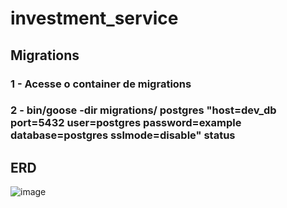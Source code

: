 # investment_service

## Migrations

### 1 - Acesse o container de migrations
### 2 - bin/goose -dir migrations/ postgres "host=dev_db port=5432 user=postgres password=example database=postgres sslmode=disable" status

## ERD

![image](https://github.com/lincolnjpg/investment_service/assets/99145408/5b860f8a-6430-4312-a2e5-9eb32ef350c8)


